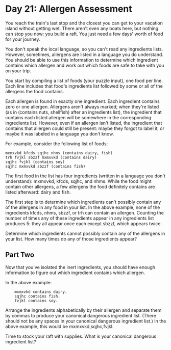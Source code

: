 # Day 21: Allergen Assessment

You reach the train's last stop and the closest you can get to your vacation island without getting wet. There aren't
even any boats here, but nothing can stop you now: you build a raft. You just need a few days' worth of food for your
journey.

You don't speak the local language, so you can't read any ingredients lists. However, sometimes, allergens are listed in
a language you do understand. You should be able to use this information to determine which ingredient contains which
allergen and work out which foods are safe to take with you on your trip.

You start by compiling a list of foods (your puzzle input), one food per line. Each line includes that food's
ingredients list followed by some or all of the allergens the food contains.

Each allergen is found in exactly one ingredient. Each ingredient contains zero or one allergen. Allergens aren't always
marked; when they're listed (as in (contains nuts, shellfish) after an ingredients list), the ingredient that contains
each listed allergen will be somewhere in the corresponding ingredients list. However, even if an allergen isn't listed,
the ingredient that contains that allergen could still be present: maybe they forgot to label it, or maybe it was
labeled in a language you don't know.

For example, consider the following list of foods:

````
mxmxvkd kfcds sqjhc nhms (contains dairy, fish)
trh fvjkl sbzzf mxmxvkd (contains dairy)
sqjhc fvjkl (contains soy)
sqjhc mxmxvkd sbzzf (contains fish)
````

The first food in the list has four ingredients (written in a language you don't understand): mxmxvkd, kfcds, sqjhc, and
nhms. While the food might contain other allergens, a few allergens the food definitely contains are listed afterward:
dairy and fish.

The first step is to determine which ingredients can't possibly contain any of the allergens in any food in your list.
In the above example, none of the ingredients kfcds, nhms, sbzzf, or trh can contain an allergen. Counting the number of
times any of these ingredients appear in any ingredients list produces 5: they all appear once each except sbzzf, which
appears twice.

Determine which ingredients cannot possibly contain any of the allergens in your list. How many times do any of those
ingredients appear?

## Part Two

Now that you've isolated the inert ingredients, you should have enough information to figure out which ingredient
contains which allergen.

In the above example:

````
	mxmxvkd contains dairy.
	sqjhc contains fish.
	fvjkl contains soy.
````

Arrange the ingredients alphabetically by their allergen and separate them by commas to produce your canonical dangerous
ingredient list. (There should not be any spaces in your canonical dangerous ingredient list.) In the above example,
this would be mxmxvkd,sqjhc,fvjkl.

Time to stock your raft with supplies. What is your canonical dangerous ingredient list?
